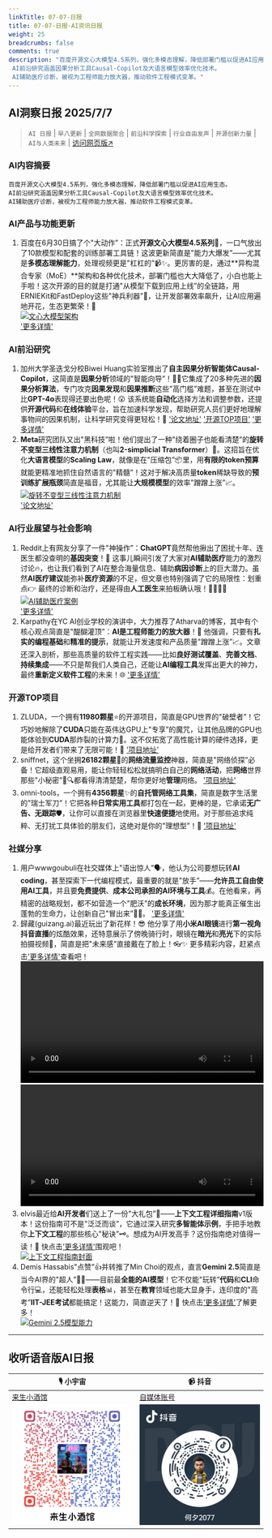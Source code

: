 ```yaml
---
linkTitle: 07-07-日报
title: 07-07-日报-AI资讯日报
weight: 25
breadcrumbs: false
comments: true
description: "百度开源文心大模型4.5系列，强化多模态理解，降低部署门槛以促进AI应用生态。
 AI前沿研究涵盖因果分析工具Causal-Copilot及大语言模型效率优化技术。
 AI辅助医疗诊断，被视为工程师能力放大器，推动软件工程模式变革。"
---
```


## AI洞察日报 2025/7/7

>  `AI 日报` | `早八更新` | `全网数据聚合` | `前沿科学探索` | `行业自由发声` | `开源创新力量` | `AI与人类未来` | [访问网页版↗️](https://ai.hubtoday.app/)



### **AI内容摘要**

```
百度开源文心大模型4.5系列，强化多模态理解，降低部署门槛以促进AI应用生态。
AI前沿研究涵盖因果分析工具Causal-Copilot及大语言模型效率优化技术。
AI辅助医疗诊断，被视为工程师能力放大器，推动软件工程模式变革。
```



### **AI产品与功能更新**
1.  百度在6月30日搞了个"大动作”：正式**开源文心大模型4.5系列**🎉，一口气放出了10款模型和配套的训练部署工具链！这波更新简直是"能力大爆发”——尤其是**多模态理解能力**，处理视频更是"杠杠的”📹✨。更厉害的是，通过**异构混合专家（MoE）**架构和各种优化技术，部署门槛也大大降低了，小白也能上手啦！这次开源的目的就是打通"从模型下载到应用上线”的全链路，用ERNIEKit和FastDeploy这些"神兵利器”🚀，让开发部署效率飙升，让AI应用遍地开花，生态更繁荣！💐
    <br/> [![文心大模型架构](https://raw.githubusercontent.com/justlovemaki/imagehub/refs/heads/main/images/2025/07/news_01k022vs3bfj2b7zap23z81h8c.avif)](https://raw.githubusercontent.com/justlovemaki/imagehub/refs/heads/main/images/2025/07/news_01k022vs3bfj2b7zap23z81h8c.avif) <br/>
    ['更多详情'](https://mp.weixin.qq.com/s?__biz=MzAxMDMxOTI2NA==&mid=2649095044&idx=1&sn=3ad0a5c613fb19b47723200f86960756)

### **AI前沿研究**
1.  加州大学圣迭戈分校Biwei Huang实验室推出了**自主因果分析智能体Causal-Copilot**，这简直是**因果分析**领域的"智能向导”！🧙‍♂️它集成了20多种先进的**因果分析算法**，专门攻克**因果发现**和**因果推断**这些"高门槛”难题，甚至在测试中比**GPT-4o**表现得还要出色呢！😮 该系统能**自动化**选择方法和调整参数，还提供**开源代码**和**在线体验**平台，旨在加速科学发现，帮助研究人员们更好地理解事物间的因果机制，让科学研究变得更轻松！🔬
    ['论文地址'](https://arxiv.org/abs/2504.13263) ['开源TOP项目'](https://github.com/Lancelot39/Causal-Copilot) ['更多详情'](https://causalcopilot.com/)
2.  **Meta**研究团队又出"黑科技”啦！他们提出了一种"绕着圈子也能看清楚”的**旋转不变型三线性注意力机制**（也叫**2-simplicial Transformer**）🔄。这招旨在优化**大语言模型**的**Scaling Law**，就像是在"压缩包”📦里，用**有限的token预算**就能更精准地抓住自然语言的"精髓”！这对于解决高质量**token**稀缺导致的**预训练扩展瓶颈**简直是福音，尤其能让**大规模模型**的效率"蹭蹭上涨”📈。
    <br/> [![旋转不变型三线性注意力机制](https://raw.githubusercontent.com/justlovemaki/imagehub/refs/heads/main/images/2025/07/news_01k022vvdqft4vx8t5qgespz77.avif)](https://raw.githubusercontent.com/justlovemaki/imagehub/refs/heads/main/images/2025/07/news_01k022vvdqft4vx8t5qgespz77.avif) <br/>
    ['论文地址'](https://arxiv.org/pdf/2507.02754.pdf)

### **AI行业展望与社会影响**
1.  Reddit上有网友分享了一件"神操作”：**ChatGPT**竟然帮他揪出了困扰十年、连医生都没查明的**基因突变**！🧬 这事儿瞬间引发了大家对**AI辅助医疗**能力的激烈讨论🔥，也让我们看到了AI在整合海量信息、辅助**病因诊断**上的巨大潜力。虽然**AI医疗建议**能弥补**医疗资源**的不足，但文章也特别强调了它的局限性：划重点👉 最终的诊断和治疗，还是得由**人工医生**来拍板确认哦！👨‍⚕️👩‍⚕️
    <br/> [![AI辅助医疗案例](https://raw.githubusercontent.com/justlovemaki/imagehub/refs/heads/main/images/2025/07/news_01k022vx3rerw92cx57nvdh0yn.avif)](https://raw.githubusercontent.com/justlovemaki/imagehub/refs/heads/main/images/2025/07/news_01k022vx3rerw92cx57nvdh0yn.avif) <br/>
    ['更多详情'](https://www.reddit.com/r/ChatGPT/comments/1lrmom4/chatgpt_solved_a_10_year_problem_no_doctors_could/)
2.  Karpathy在YC AI创业学校的演讲中，大力推荐了Atharva的博客，其中有个核心观点简直是"醍醐灌顶”：**AI是工程师能力的放大器**！🚀 他强调，只要有**扎实的编程基础**和**精准的提示**，就能让开发速度和产品质量"蹭蹭上涨”📈。文章还深入剖析，那些高质量的软件工程实践——比如**良好测试覆盖**、**完善文档**、**持续集成**——不只是帮我们人类自己，还能让**AI编程工具**发挥出更大的神力，最终**重新定义软件工程**的未来！🌐
    ['更多详情'](https://mp.weixin.qq.com/s?__biz=MzI3MTA0MTk1MA==&mid=2652607139&idx=2&sn=6a5e318fc223bc04c4803a9c7d3b4713)

### **开源TOP项目**
1.  ZLUDA，一个拥有**11980颗星**⭐的开源项目，简直是GPU世界的"破壁者”！它巧妙地解除了**CUDA**只能在英伟达GPU上"专享”的魔咒，让其他品牌的GPU也能体验到**CUDA**那炸裂的计算力💪。这不仅拓宽了高性能计算的硬件选择，更是给开发者们带来了无限可能！🚀 ['项目地址'](https://github.com/vosen/ZLUDA)
2.  sniffnet，这个坐拥**26182颗星**🌟的**网络流量监控**神器，简直是"网络侦探”必备！它超级直观易用，能让你轻轻松松就搞明白自己的**网络活动**，把**网络**世界那些"小秘密”📱🔍都看得清清楚楚，帮你更好地**管理**网络。 ['项目地址'](https://github.com/GyulyVGC/sniffnet)
3.  omni-tools，一个拥有**4356颗星**✨的**自托管网络工具集**，简直是数字生活里的"瑞士军刀”！它把各种**日常实用工具**都打包在一起，更棒的是，它承诺**无广告、无跟踪**🛡️，让你可以直接在浏览器里**快速便捷**地使用。对于那些追求纯粹、无打扰工具体验的朋友们，这绝对是你的"理想型”！💖 ['项目地址'](https://github.com/iib0011/omni-tools)

### **社媒分享**
1.  用户wwwgoubuli在社交媒体上"语出惊人”🗣️，他认为公司要想玩转**AI coding**，甚至探索下一代编程模式，最重要的就是"放手”——**允许员工自由使用AI工具**，并且要**免费提供**、**成本公司承担的AI环境与工具**💰。在他看来，再精密的战略规划，都不如营造一个"肥沃”的**成长环境**，因为那才能真正催生出蓬勃的生命力，让创新自己"冒出来”🌱✨。 ['更多详情'](https://x.com/wwwgoubuli/status/1941825193175109721)
2.  歸藏(guizang.ai)最近玩出了新花样！😎 他分享了用**小米AI眼镜**进行**第一视角抖音直播**的炫酷效果，还特意展示了傍晚骑行时，眼镜在**暗光**和**亮光**下的实际拍摄视频🎥，简直是把"未来感”直接戴在了脸上！👓✨ 更多精彩内容，赶紧点击['更多详情'](https://x.com/op7418/status/1941783013387555011)查看吧！
    <video src="https://raw.githubusercontent.com/justlovemaki/imagehub/refs/heads/main/images/2025/07/news_01k022w323fehbqvaed4km9yz9.mp4" controls="controls" width="100%"></video>
    <video src="https://raw.githubusercontent.com/justlovemaki/imagehub/refs/heads/main/images/2025/07/news_01k022wkmcfrgrv4ga879jmh8x.mp4" controls="controls" width="100%"></video>
3.  elvis最近给**AI开发者**们送上了一份"大礼包”🎁——**上下文工程详细指南**v1版本！这份指南可不是"泛泛而谈”，它通过深入研究**多智能体示例**，手把手地教你**上下文工程**的那些核心"秘诀”🗝️。想成为AI开发高手？这份指南绝对值得一读！🧐 快点击['更多详情'](https://x.com/omarsar0/status/1941566132001153082)围观吧！
    <br/> [![上下文工程指南封面](https://raw.githubusercontent.com/justlovemaki/imagehub/refs/heads/main/images/2025/07/news_01k022wqkverbszeba3zcsfe3h.avif)](https://raw.githubusercontent.com/justlovemaki/imagehub/refs/heads/main/images/2025/07/news_01k022wqkverbszeba3zcsfe3h.avif) <br/>
4.  Demis Hassabis"点赞”👍并转推了Min Choi的观点，直言**Gemini 2.5**简直是当今AI界的"超人”🦸‍♂️——目前最**全能的AI模型**！它不仅能"玩转”**代码**和**CLI**命令行💻，还能轻松处理**表格**📊，甚至在**教育**领域也能大显身手，连印度的"高考”**IIT-JEE考试**都能搞定！这能力，简直逆天了！🤩 快点击['更多详情'](https://x.com/demishassabis/status/1941701663800062214)了解更多！
    <br/> [![Gemini 2.5模型能力](https://raw.githubusercontent.com/justlovemaki/imagehub/refs/heads/main/images/2025/07/news_01k022wtche12t7pw10j5d7rb6.avif)](https://raw.githubusercontent.com/justlovemaki/imagehub/refs/heads/main/images/2025/07/news_01k022wtche12t7pw10j5d7rb6.avif) <br/>

---

## **收听语音版AI日报**

| 🎙️ **小宇宙** | 📹 **抖音** |
| --- | --- |
| [来生小酒馆](https://www.xiaoyuzhoufm.com/podcast/683c62b7c1ca9cf575a5030e)  |   [自媒体账号](https://www.douyin.com/user/MS4wLjABAAAAwpwqPQlu38sO38VyWgw9ZjDEnN4bMR5j8x111UxpseHR9DpB6-CveI5KRXOWuFwG)| 
| ![小酒馆](https://raw.githubusercontent.com/justlovemaki/imagehub/refs/heads/main/logo/f959f7984e9163fc50d3941d79a7f262.md.png) | ![情报站](https://raw.githubusercontent.com/justlovemaki/imagehub/refs/heads/main/logo/7fc30805eeb831e1e2baa3a240683ca3.md.png) |

    

